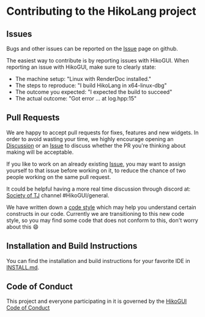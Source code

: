 Contributing to the HikoLang project
===================================

Issues
------

Bugs and other issues can be reported on the [Issue](https://github.com/hikogui/hikolang/issues)
page on github.

The easiest way to contribute is by reporting issues with HikoGUI.
When reporting an issue with HikoGUI, make sure to clearly state:

 - The machine setup: "Linux with RenderDoc installed."
 - The steps to reproduce: "I build HikoLang in x64-linux-dbg"
 - The outcome you expected: "I expected the build to succeed"
 - The actual outcome: "Got error ... at log.hpp:15"

Pull Requests
-------------

We are happy to accept pull requests for fixes, features and new widgets.
In order to avoid wasting your time, we highly encourage opening an
[Discussion](https://github.com/hikogui/hikolang/discussions) or an
[Issue](https://github.com/hikogui/hikolang/issues) to discuss
whether the PR you're thinking about making will be acceptable.

If you like to work on an already existing [Issue](https://github.com/hikogui/hikolang/issues),
you may want to assign yourself to that issue before working on it,
to reduce the chance of two people working on the same pull request.

It could be helpful having a more real time discussion through discord at:
[Society of TJ](https://discord.gg/CSddDuM) channel #HikoGUI/general.

We have written down a [code style](docs/code_style.md) which may help you
understand certain constructs in our code. Currently we are transitioning
to this new code style, so you may find some code that does not conform
to this, don't worry about this :smile:

Installation and Build Instructions
-----------------------------------
You can find the installation and build instructions for your favorite IDE
in [INSTALL.md](INSTALL.md).

Code of Conduct
---------------

This project and everyone participating in it is governed by the
[HikoGUI Code of Conduct](CODE_OF_CONDUCT.md)
